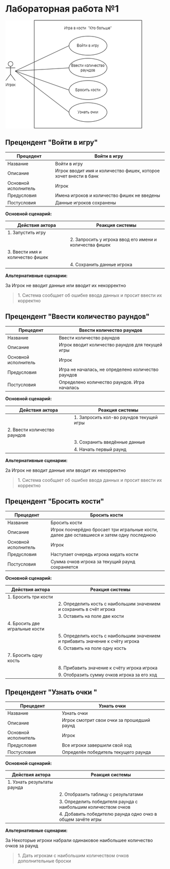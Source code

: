 # Лабораторная работа №1

![Диаграмма прецедентов](images/lab1.png)

## Прецендент "Войти в игру"

| Прецедент | Войти в игру |
|---|---|
| Название | Войти в игру |
| Описание | Игрок вводит имя и количество фишек, которое хочет внести в банк |
| Основной исполнитель | Игрок |
| Предусловия | Имена игроков и количество фишек не введены |
| Постусловия | Данные игроков сохранены |

**Основной сценарий:**

| Действия актора | Реакция системы |
|---|---|
|1. Запустить игру||
||2. Запросить у игрока ввод его имени и количества фишек|
|3. Ввести имя и количество фишек||
||4. Сохранить данные игрока|

**Альтернативные сценарии:**

3а Игрок не вводит данные или вводит их некорректно

> 1\.  Система сообщает об ошибке ввода данных и просит ввести их корректно

 ## Прецендент "Ввести количество раундов"

| Прецедент | Ввести количество раундов |
|---|---|
| Название | Ввести количество раундов |
| Описание | Игрок вводит количество раундов для текущей игры |
| Основной исполнитель | Игрок |
| Предусловия | Игра не началась, не определено количество раундов |
| Постусловия | Определено количество раундов. Игра началась |

**Основной сценарий:**

| Действия актора | Реакция системы |
|---|---|
||1. Запросить кол-во раундов текущей игры|
|2. Ввести количество раундов||
||3. Сохранить введённые данные |
||4. Начать первый раунд |

**Альтернативные сценарии:**

2а Игрок не вводит данные или вводит их некорректно

> 1\. Система сообщает об ошибке ввода данных и просит ввести их корректно

## Прецендент "Бросить кости"

| Прецедент | Бросить кости |
|---|---|
| Название | Бросить кости |
| Описание | Игрок поочерёдно бросает три игральные кости, далее две оставшиеся и затем одну последнюю|
| Основной исполнитель | Игрок |
| Предусловия | Наступает очередь игрока кидать кости |
| Постусловия | Сумма очков игрока за текущий раунд сохраняется |

**Основной сценарий:**

| Действия актора | Реакция системы |
|---|---|
|1. Бросить три кости||
||2. Определить кость с наибольшим значением и сохранить в счёт игрока|
||3. Оставить на поле две кости|
|4. Бросить две игральные кости||
||5.  Определить кость с наибольшим значением и прибавить значение к счёту игрока|
||6. Оставить на поле одну кость|
|7. Бросить одну кость||
||8. Прибавить значение к счёту игрока игрока|
||9. Отобразить сумму очков игрока за его ход|

 ## Прецендент "Узнать очки "
 
| Прецедент | Узнать очки |
|---|---|
| Название | Узнать очки |
| Описание | Игрок смотрит свои очки за прошедший раунд|
| Основной исполнитель | Игрок |
| Предусловия | Все игроки завершили свой ход |
| Постусловия | Определён победитель текущего раунда |

**Основной сценарий:**

| Действия актора | Реакция системы |
|---|---|
|1. Узнать результаты раунда||
||2. Отобразить таблицу с результатами|
||3. Определить победителя раунда с наибольшим количеством очков |
||4. Добавить победителю раунда одно очко в общем зачёте игры |

**Альтернативные сценарии:**

3а Некоторые игроки набрали одинаковое наибольшее количество очков за раунд

> 1\. Дать игрокам с наибольшим количеством очков дополнительные броски

